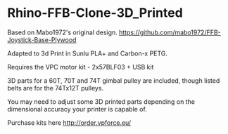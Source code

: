 # Rhino-FFB-Clone-3D_Printed
Based on Mabo1972's original design. https://github.com/mabo1972/FFB-Joystick-Base-Plywood

Adapted to 3d Print in Sunlu PLA+ and Carbon-x PETG.

Requires the VPC motor kit - 2x57BLF03 + USB kit

3D parts for a 60T, 70T and 74T gimbal pulley are included, though listed belts are for the 74Tx12T pulleys.

You may need to adjust some 3D printed parts depending on the dimensional accuracy your printer is capable of.

Purchase kits here http://order.vpforce.eu/
